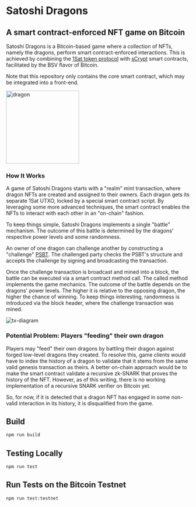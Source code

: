 # Satoshi Dragons

## A smart contract-enforced NFT game on Bitcoin

Satoshi Dragons is a Bitcoin-based game where a collection of NFTs, namely the dragons, perform smart contract-enforced interactions. This is achieved by combining the [1Sat token protocol](https://docs.1satordinals.com/) with [sCrypt](https://scrypt.io) smart contracts, facilitated by the BSV flavor of Bitcoin.

Note that this repository only contains the core smart contract, which may be integrated into a front-end.

<img src="https://github.com/msinkec/satoshi-dragons-contract/assets/44239392/4fd1def5-ce85-450b-96f6-f1b270825f09" alt="dragon" width="200"/>

### How It Works

A game of Satoshi Dragons starts with a "realm" mint transaction, where dragon NFTs are created and assigned to their owners. Each dragon gets its separate 1Sat UTXO, locked by a special smart contract script. By leveraging some more advanced techniques, the smart contract enables the NFTs to interact with each other in an "on-chain" fashion.

To keep things simple, Satoshi Dragons implements a single "battle" mechanism. The outcome of this battle is determined by the dragons' respective power levels and some randomness.

An owner of one dragon can challenge another by constructing a "challenge" [PSBT](https://bitcoinops.org/en/topics/psbt/). The challenged party checks the PSBT's structure and accepts the challenge by signing and broadcasting the transaction.

Once the challenge transaction is broadcast and mined into a block, the battle can be executed via a smart contract method call. The called method implements the game mechanics. The outcome of the battle depends on the dragons' power levels. The higher it is relative to the opposing dragon, the higher the chance of winning. To keep things interesting, randomness is introduced via the block header, where the challenge transaction was mined.

![tx-diagram](https://github.com/msinkec/satoshi-dragons-contract/assets/44239392/a0734fe7-9f26-4bac-9fb3-0d6c7b773731)


### Potential Problem: Players "feeding" their own dragon

Players may "feed" their own dragons by battling their dragon against forged low-level dragons they created. To resolve this, game clients would have to index the history of a dragon to validate that it stems from the same valid genesis transaction as theirs. A better on-chain approach would be to make the smart contract validate a recursive zk-SNARK that proves the history of the NFT. However, as of this writing, there is no working implementation of a recursive SNARK verifier on Bitcoin yet.

So, for now, if it is detected that a dragon NFT has engaged in some non-valid interaction in its history, it is disqualified from the game.

## Build

```sh
npm run build
```

## Testing Locally

```sh
npm run test
```

## Run Tests on the Bitcoin Testnet

```sh
npm run test:testnet
```
